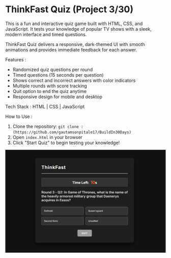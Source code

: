 # ThinkFast Quiz (Project 3/30)

This is a fun and interactive quiz game built with HTML, CSS, and JavaScript. It tests your knowledge of popular TV shows with a sleek, modern interface and timed questions.

ThinkFast Quiz delivers a responsive, dark-themed UI with smooth animations and provides immediate feedback for each answer.

Features :
- Randomized quiz questions per round
- Timed questions (15 seconds per question)
- Shows correct and incorrect answers with color indicators
- Multiple rounds with score tracking
- Quit option to end the quiz anytime
- Responsive design for mobile and desktop

Tech Stack :
HTML | CSS | JavaScript

How to Use :
1. Clone the repository:
   `git clone : (https://github.com/gautamsonpitale17/BuildIn30Days)`
2. Open `index.html` in your browser
3. Click "Start Quiz" to begin testing your knowledge!

![ThinkFast Quiz Screenshot](screenshot.png)
